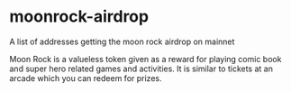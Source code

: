 # moonrock-airdrop
A list of addresses getting the moon rock airdrop on mainnet


Moon Rock is a valueless token given as a reward for playing comic book and super hero related games and activities. It is similar to tickets at an arcade which you can redeem for prizes. 
